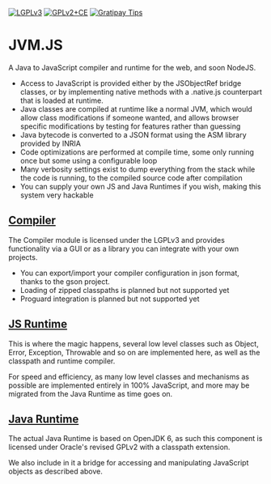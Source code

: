 [![LGPLv3](https://img.shields.io/badge/license-LGPLv3-blue.svg)](https://www.gnu.org/licenses/lgpl.html) [![GPLv2+CE](https://img.shields.io/badge/license-GPLV2+CE-red.svg)](http://openjdk.java.net/legal/gplv2+ce.html) [![Gratipay Tips](https://img.shields.io/gratipay/NexusTools.svg)](https://gratipay.com/NexusTools/)

# JVM.JS
A Java to JavaScript compiler and runtime for the web, and soon NodeJS.

 - Access to JavaScript is provided either by the JSObjectRef bridge classes, or by implementing native methods with a .native.js counterpart that is loaded at runtime.
 - Java classes are compiled at runtime like a normal JVM, which would allow class modifications if someone wanted, and allows browser specific modifications by testing for features rather than guessing
 - Java bytecode is converted to a JSON format using the ASM library provided by INRIA
 - Code optimizations are performed at compile time, some only running once but some using a configurable loop
 - Many verbosity settings exist to dump everything from the stack while the code is running, to the compiled source code after compilation
 - You can supply your own JS and Java Runtimes if you wish, making this system very hackable

## [Compiler](https://github.com/NexusTools/JVM.JS-Compiler)
The Compiler module is licensed under the LGPLv3 and provides functionality via a GUI or as a library you can integrate with your own projects.

 - You can export/import your compiler configuration in json format, thanks to the gson project.
 - Loading of zipped classpaths is planned but not supported yet
 - Proguard integration is planned but not supported yet

## [JS Runtime](https://github.com/NexusTools/JVM.JS-JSRuntime)
This is where the magic happens, several low level classes such as Object, Error, Exception, Throwable and so on are implemented here, as well as the classpath and runtime compiler.

For speed and efficiency, as many low level classes and mechanisms as possible are implemented entirely in 100% JavaScript, and more may be migrated from the Java Runtime as time goes on.

## [Java Runtime](https://github.com/NexusTools/JVM.JS-JavaRuntime)
The actual Java Runtime is based on OpenJDK 6, as such this component is licensed under Oracle's revised GPLv2 with a classpath extension.

We also include in it a bridge for accessing and manipulating JavaScript objects as described above.


